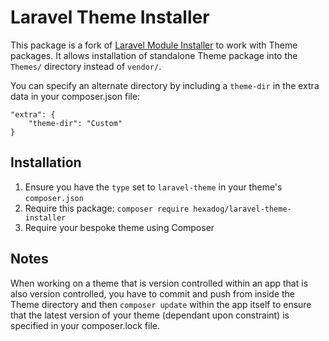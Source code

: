 # Laravel Theme Installer
This package is a fork of [Laravel Module Installer](https://github.com/joshbrw/laravel-module-installer) to work with Theme packages.
It allows installation of standalone Theme package into the `Themes/` directory instead of `vendor/`.

You can specify an alternate directory by including a `theme-dir` in the extra data in your composer.json file:

    "extra": {
        "theme-dir": "Custom"
    }

## Installation

1. Ensure you have the `type` set to `laravel-theme` in your theme's `composer.json`
2. Require this package: `composer require hexadog/laravel-theme-installer`
3. Require your bespoke theme using Composer

## Notes

When working on a theme that is version controlled within an app that is also version controlled, you have to commit and push from inside the Theme directory and then `composer update` within the app itself to ensure that the latest version of your theme (dependant upon constraint) is specified in your composer.lock file.
